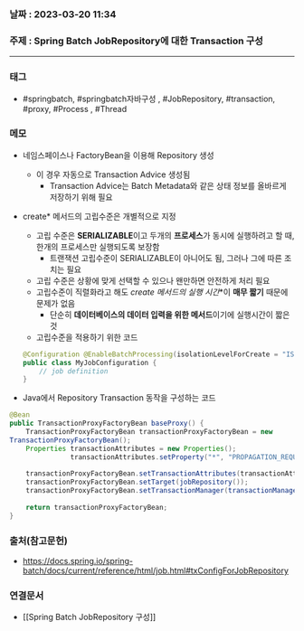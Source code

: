 ### 날짜 : 2023-03-20 11:34
### 주제 : Spring Batch JobRepository에 대한 Transaction 구성
---
### 태그
* #springbatch, #springbatch자바구성 , #JobRepository, #transaction, #proxy, #Process , #Thread 

### 메모
* 네임스페이스나 FactoryBean을 이용해 Repository 생성
	* 이 경우 자동으로 Transaction Advice 생성됨
		*  Transaction Advice는 Batch Metadata와 같은 상태 정보를 올바르게 저장하기 위해 필요
		
* create* 메서드의 고립수준은 개별적으로 지정
	* 고립 수준은 **SERIALIZABLE**이고 두개의 **프로세스**가 동시에 실행하려고 할 때, 한개의 프로세스만 실행되도록 보장함
		* 트랜잭션 고립수준이 SERIALIZABLE이 아니어도 됨, 그러나 그에 따른 조치는 필요
	* 고립 수준은 상황에 맞게 선택할 수 있으나 왠만하면 안전하게 처리 필요
	* 고립수준이 직렬화라고 해도 **create* 메서드의 실행 시간**이 **매무 짧기** 때문에 문제가 없음 
		* 단순히 **데이터베이스의 데이터 입력을 위한 메서드**이기에 실행시간이 짧은 것
	* 고립수준을 적용하기 위한 코드
	```java
	@Configuration @EnableBatchProcessing(isolationLevelForCreate = "ISOLATION_REPEATABLE_READ") 
	public class MyJobConfiguration { 
		// job definition 
	}
	```

* Java에서 Repository Transaction 동작을 구성하는 코드
```java
@Bean
public TransactionProxyFactoryBean baseProxy() { 
	TransactionProxyFactoryBean transactionProxyFactoryBean = new 
TransactionProxyFactoryBean(); 
	Properties transactionAttributes = new Properties(); 
			   transactionAttributes.setProperty("*", "PROPAGATION_REQUIRED");
			    
	transactionProxyFactoryBean.setTransactionAttributes(transactionAttributes); 
	transactionProxyFactoryBean.setTarget(jobRepository()); 
	transactionProxyFactoryBean.setTransactionManager(transactionManager());
	 
	return transactionProxyFactoryBean; 
}
```

### 출처(참고문헌)
-  https://docs.spring.io/spring-batch/docs/current/reference/html/job.html#txConfigForJobRepository

### 연결문서
- [[Spring Batch JobRepository 구성]]